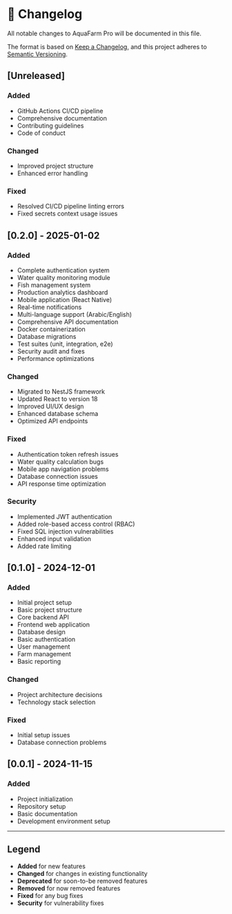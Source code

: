 # 📝 Changelog

All notable changes to AquaFarm Pro will be documented in this file.

The format is based on [Keep a Changelog](https://keepachangelog.com/en/1.0.0/),
and this project adheres to [Semantic Versioning](https://semver.org/spec/v2.0.0.html).

## [Unreleased]

### Added
- GitHub Actions CI/CD pipeline
- Comprehensive documentation
- Contributing guidelines
- Code of conduct

### Changed
- Improved project structure
- Enhanced error handling

### Fixed
- Resolved CI/CD pipeline linting errors
- Fixed secrets context usage issues

## [0.2.0] - 2025-01-02

### Added
- Complete authentication system
- Water quality monitoring module
- Fish management system
- Production analytics dashboard
- Mobile application (React Native)
- Real-time notifications
- Multi-language support (Arabic/English)
- Comprehensive API documentation
- Docker containerization
- Database migrations
- Test suites (unit, integration, e2e)
- Security audit and fixes
- Performance optimizations

### Changed
- Migrated to NestJS framework
- Updated React to version 18
- Improved UI/UX design
- Enhanced database schema
- Optimized API endpoints

### Fixed
- Authentication token refresh issues
- Water quality calculation bugs
- Mobile app navigation problems
- Database connection issues
- API response time optimization

### Security
- Implemented JWT authentication
- Added role-based access control (RBAC)
- Fixed SQL injection vulnerabilities
- Enhanced input validation
- Added rate limiting

## [0.1.0] - 2024-12-01

### Added
- Initial project setup
- Basic project structure
- Core backend API
- Frontend web application
- Database design
- Basic authentication
- User management
- Farm management
- Basic reporting

### Changed
- Project architecture decisions
- Technology stack selection

### Fixed
- Initial setup issues
- Database connection problems

## [0.0.1] - 2024-11-15

### Added
- Project initialization
- Repository setup
- Basic documentation
- Development environment setup

---

## Legend

- **Added** for new features
- **Changed** for changes in existing functionality
- **Deprecated** for soon-to-be removed features
- **Removed** for now removed features
- **Fixed** for any bug fixes
- **Security** for vulnerability fixes